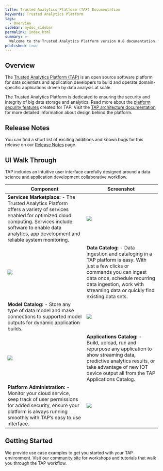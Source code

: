 ```yaml
---
title: Trusted Analytics Platform (TAP) Documentation
keywords: Trusted Analytics Platform
tags:
  - Overview
sidebar: mydoc_sidebar
permalink: index.html
summary: >-
  Welcome to the Trusted Analytics Platform version 0.8 documentation.
published: true
---
```


## Overview

The [Trusted Analytics Platform (TAP)](http://www.trustedanalytics.org) is an open source software platform for data scientists and application developers to build and operate domain-specific applications driven by data analysis at scale.

The Trusted Analytics Platform is dedicated to ensuring the security and integrity of big data storage and analytics. Read more about the [platform security features](Platform_security_features.md) created for TAP.  Visit the [TAP architecture documentation](taparchitechture.pdf) for more detailed information about design behind the platform.

##  Release Notes

You can find a short list of exciting additions and known bugs for this release on our [Release Notes](Release_notes.mdnote) page.

## UI Walk Through

TAP includes an intuitive user interface carefully designed around a data science and  application development collaborative workflow.  

| Component | Screenshot |
|-------|--------|
| **Services Marketplace:** - The Trusted Analytics Platform offers a variety of services enabled for optimized cloud computing. Services include software to enable data analytics, app development and reliable system monitoring. | ![](/images/UI_marketplace_900x.gif) |
| ![](/images/UI_datacatalog_900x.gif) | **Data Catalog:** - Data ingestion and cataloging in a TAP platform is easy. With just a few clicks or commands you can ingest data once, schedule recurring data ingestion, work with streaming data or quickly find existing data sets. |
| **Model Catalog:** - Store any type of data model and make connections to supported model outputs for dynamic application builds.  | ![](/images/UI_modelcatalog_900x.gif) |
| ![](/images/UI_applicationscatalog_900x.gif)  | **Applications Catalog:** - Build, upload, run and repurpose any application to show streaming data, predictive analytics results, or take advantage of new IOT device output all from the TAP Applications Catalog. |
| **Platform Administration:** - Monitor your cloud service, keep track of user permissions for added security, ensure your platform is always running smoothly with TAP’s easy to use interface.  | ![](/images/UI_plaformadmin_900x.gif) |



##  Getting Started

We provide use case examples to get you started with your TAP environment.  Visit our [community site](http://www.community.trustedanalytics.com) for workshops and tutorials that walk you through the TAP workflow.


